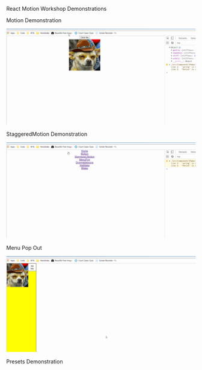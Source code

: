 React Motion Workshop Demonstrations

Motion Demonstration

![](/public/motion1.gif)

StaggeredMotion Demonstration

![](/public/motion2.gif)

Menu Pop Out

![](/public/motion3.gif)

Presets Demonstration
